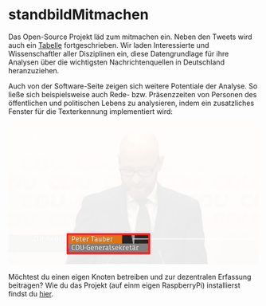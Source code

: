 # standbildMitmachen
Das Open-Source Projekt läd zum mitmachen ein. Neben den Tweets wird auch ein [Tabelle](Logfile.csv) fortgeschrieben. Wir laden Interessierte und Wissenschaftler aller Disziplinen ein, diese Datengrundlage für ihre Analysen über die wichtigsten Nachrichtenquellen in Deutschland heranzuziehen.

Auch von der Software-Seite zeigen sich weitere Potentiale der Analyse. So ließe sich beispielsweise auch Rede- bzw. Präsenzzeiten von Personen des öffentlichen und politischen Lebens zu analysieren, indem ein zusatzliches Fenster für die Texterkennung implementiert wird:

![newTarget](./extra/optional_Target.jpg)

Möchtest du einen eigen Knoten betreiben und zur dezentralen Erfassung beitragen? Wie du das Projekt (auf einm eigen RaspberryPi) installierst findst du [hier](../README.md).
